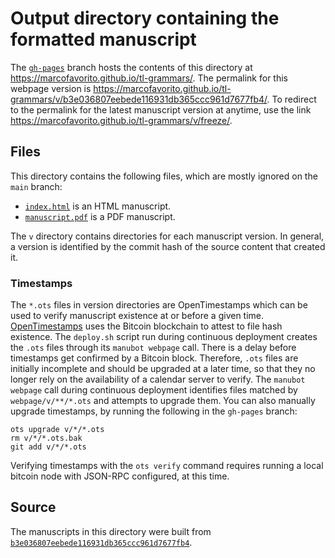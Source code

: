 # Output directory containing the formatted manuscript

The [`gh-pages`](https://github.com/marcofavorito/tl-grammars/tree/gh-pages) branch hosts the contents of this directory at <https://marcofavorito.github.io/tl-grammars/>.
The permalink for this webpage version is <https://marcofavorito.github.io/tl-grammars/v/b3e036807eebede116931db365ccc961d7677fb4/>.
To redirect to the permalink for the latest manuscript version at anytime, use the link <https://marcofavorito.github.io/tl-grammars/v/freeze/>.

## Files

This directory contains the following files, which are mostly ignored on the `main` branch:

+ [`index.html`](index.html) is an HTML manuscript.
+ [`manuscript.pdf`](manuscript.pdf) is a PDF manuscript.

The `v` directory contains directories for each manuscript version.
In general, a version is identified by the commit hash of the source content that created it.

### Timestamps

The `*.ots` files in version directories are OpenTimestamps which can be used to verify manuscript existence at or before a given time.
[OpenTimestamps](https://opentimestamps.org/) uses the Bitcoin blockchain to attest to file hash existence.
The `deploy.sh` script run during continuous deployment creates the `.ots` files through its `manubot webpage` call.
There is a delay before timestamps get confirmed by a Bitcoin block.
Therefore, `.ots` files are initially incomplete and should be upgraded at a later time, so that they no longer rely on the availability of a calendar server to verify.
The `manubot webpage` call during continuous deployment identifies files matched by `webpage/v/**/*.ots` and attempts to upgrade them.
You can also manually upgrade timestamps, by running the following in the `gh-pages` branch:

```shell
ots upgrade v/*/*.ots
rm v/*/*.ots.bak
git add v/*/*.ots
```

Verifying timestamps with the `ots verify` command requires running a local bitcoin node with JSON-RPC configured, at this time.

## Source

The manuscripts in this directory were built from
[`b3e036807eebede116931db365ccc961d7677fb4`](https://github.com/marcofavorito/tl-grammars/commit/b3e036807eebede116931db365ccc961d7677fb4).
